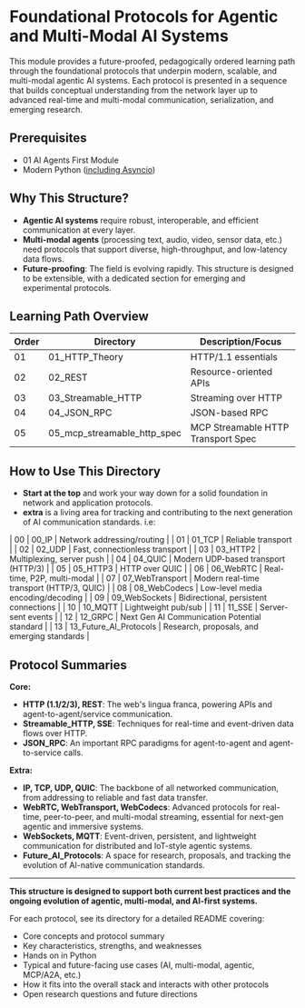 # Foundational Protocols for Agentic and Multi-Modal AI Systems

This module provides a future-proofed, pedagogically ordered learning path through the foundational protocols that underpin modern, scalable, and multi-modal agentic AI systems. Each protocol is presented in a sequence that builds conceptual understanding from the network layer up to advanced real-time and multi-modal communication, serialization, and emerging research.

## Prerequisites

- 01 AI Agents First Module
- Modern Python ([including Asyncio](https://docs.python.org/3/library/asyncio.html))

## Why This Structure?

- **Agentic AI systems** require robust, interoperable, and efficient communication at every layer.
- **Multi-modal agents** (processing text, audio, video, sensor data, etc.) need protocols that support diverse, high-throughput, and low-latency data flows.
- **Future-proofing**: The field is evolving rapidly. This structure is designed to be extensible, with a dedicated section for emerging and experimental protocols.

## Learning Path Overview

| Order | Directory              | Description/Focus                           |
| ----- | ---------------------- | ------------------------------------------- |
| 01    | 01_HTTP_Theory         | HTTP/1.1 essentials                         |
| 02    | 02_REST                | Resource-oriented APIs                      |
| 03    | 03_Streamable_HTTP     | Streaming over HTTP                         |
| 04    | 04_JSON_RPC            | JSON-based RPC                              |
| 05    | 05_mcp_streamable_http_spec                | MCP Streamable HTTP Transport Spec     |

## How to Use This Directory

- **Start at the top** and work your way down for a solid foundation in network and application protocols.
- **extra** is a living area for tracking and contributing to the next generation of AI communication standards. i.e:

| 00    | 00_IP                  | Network addressing/routing                  |
| 01    | 01_TCP                 | Reliable transport                          |
| 02    | 02_UDP                 | Fast, connectionless transport              |
| 03    | 03_HTTP2               | Multiplexing, server push                   |
| 04    | 04_QUIC                | Modern UDP-based transport (HTTP/3)         |
| 05    | 05_HTTP3               | HTTP over QUIC                              |
| 06    | 06_WebRTC              | Real-time, P2P, multi-modal                 |
| 07    | 07_WebTransport        | Modern real-time transport (HTTP/3, QUIC)   |
| 08    | 08_WebCodecs           | Low-level media encoding/decoding           |
| 09    | 09_WebSockets          | Bidirectional, persistent connections       |
| 10    | 10_MQTT                | Lightweight pub/sub                         |
| 11    | 11_SSE                 | Server-sent events                          |
| 12    | 12_GRPC | Next Gen AI Communication Potential standard |
| 13    | 13_Future_AI_Protocols | Research, proposals, and emerging standards |

## Protocol Summaries

**Core:**
- **HTTP (1.1/2/3), REST**: The web's lingua franca, powering APIs and agent-to-agent/service communication.
- **Streamable_HTTP, SSE**: Techniques for real-time and event-driven data flows over HTTP.
- **JSON_RPC**: An important RPC paradigms for agent-to-agent and agent-to-service calls.

**Extra:**
- **IP, TCP, UDP, QUIC**: The backbone of all networked communication, from addressing to reliable and fast data transfer.
- **WebRTC, WebTransport, WebCodecs**: Advanced protocols for real-time, peer-to-peer, and multi-modal streaming, essential for next-gen agentic and immersive systems.
- **WebSockets, MQTT**: Event-driven, persistent, and lightweight communication for distributed and IoT-style agentic systems.
- **Future_AI_Protocols**: A space for research, proposals, and tracking the evolution of AI-native communication standards.

---

**This structure is designed to support both current best practices and the ongoing evolution of agentic, multi-modal, and AI-first systems.**

For each protocol, see its directory for a detailed README covering:

- Core concepts and protocol summary
- Key characteristics, strengths, and weaknesses
- Hands on in Python
- Typical and future-facing use cases (AI, multi-modal, agentic, MCP/A2A, etc.)
- How it fits into the overall stack and interacts with other protocols
- Open research questions and future directions
